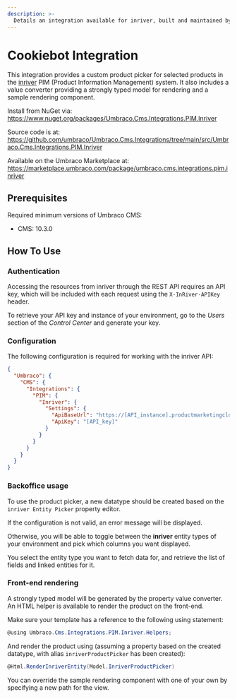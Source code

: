 ```yaml
---
description: >-
  Details an integration available for inriver, built and maintained by Umbraco HQ.
---
```


# Cookiebot Integration

This integration provides a custom product picker for selected products in the [inriver](https://www.inriver.com/) PIM (Product Information Management) system.  It also includes a value converter providing a strongly typed model for rendering and a sample rendering component.

Install from NuGet via:
https://www.nuget.org/packages/Umbraco.Cms.Integrations.PIM.Inriver

Source code is at:
https://github.com/umbraco/Umbraco.Cms.Integrations/tree/main/src/Umbraco.Cms.Integrations.PIM.Inriver

Available on the Umbraco Marketplace at:
https://marketplace.umbraco.com/package/umbraco.cms.integrations.pim.inriver

## Prerequisites

Required minimum versions of Umbraco CMS:
- CMS: 10.3.0

## How To Use

### Authentication

Accessing the resources from inriver through the REST API requires an API key, which will be included with each request using the `X-InRiver-APIKey` header.

To retrieve your API key and instance of your environment, go to the _Users_ section of the _Control Center_ and generate your key.

### Configuration

The following configuration is required for working with the inriver API:

```json
{
  "Umbraco": {
    "CMS": {
      "Integrations": {
        "PIM": {
          "Inriver": {
            "Settings": {
              "ApiBaseUrl": "https://[API_instance].productmarketingcloud.com/",
              "ApiKey": "[API_key]"
            }
          }
        }
      }
    }
  }
}
```

### Backoffice usage

To use the product picker, a new datatype should be created based on the `inriver Entity Picker` property editor.

If the configuration is not valid, an error message will be displayed.

Otherwise, you will be able to toggle between the __inriver__ entity types of your environment and pick which columns you want displayed.

You select the entity type you want to fetch data for, and retrieve the list of fields and linked entities for it.

### Front-end rendering

A strongly typed model will be generated by the property value converter. An HTML helper is available to render the product on the front-end.

Make sure your template has a reference to the following using statement:

```csharp
@using Umbraco.Cms.Integrations.PIM.Inriver.Helpers;
```

And render the product using (assuming a property based on the created datatype, with alias `inriverProductPicker` has been created):

```csharp
@Html.RenderInriverEntity(Model.InriverProductPicker)
```

You can override the sample rendering component with one of your own by specifying a new path for the view.
